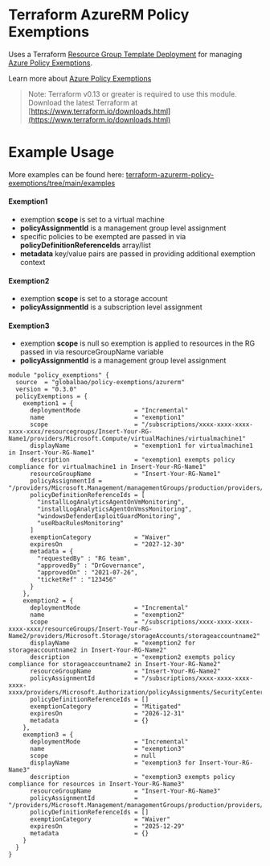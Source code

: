 # Terraform AzureRM Policy Exemptions

Uses a Terraform [Resource Group Template Deployment](https://registry.terraform.io/providers/hashicorp/azurerm/latest/docs/resources/resource_group_template_deployment) for managing [Azure Policy Exemptions](https://docs.microsoft.com/en-us/azure/templates/microsoft.authorization/policyexemptions?WT.mc_id=AZ-MVP-5004598).

Learn more about [Azure Policy Exemptions](https://docs.microsoft.com/en-us/azure/governance/policy/concepts/exemption-structure?WT.mc_id=AZ-MVP-5004598)

> Note: Terraform v0.13 or greater is required to use this module. Download the latest Terraform at [https://www.terraform.io/downloads.html](https://www.terraform.io/downloads.html)

# Example Usage

More examples can be found here: [terraform-azurerm-policy-exemptions/tree/main/examples](https://github.com/globalbao/terraform-azurerm-policy-exemptions/tree/main/examples)

#### Exemption1

* exemption **scope** is set to a virtual machine
* **policyAssignmentId** is a management group level assignment
* specific policies to be exempted are passed in via **policyDefinitionReferenceIds** array/list
* **metadata** key/value pairs are passed in providing additional exemption context
  
#### Exemption2

* exemption **scope** is set to a storage account
* **policyAssignmentId** is a subscription level assignment

#### Exemption3

* exemption **scope** is null so exemption is applied to resources in the RG passed in via resourceGroupName variable
* **policyAssignmentId** is a management group level assignment

```hcl
module "policy_exemptions" {
  source  = "globalbao/policy-exemptions/azurerm"
  version = "0.3.0"
  policyExemptions = {
    exemption1 = {
      deploymentMode               = "Incremental"
      name                         = "exemption1"
      scope                        = "/subscriptions/xxxx-xxxx-xxxx-xxxx-xxxx/resourcegroups/Insert-Your-RG-Name1/providers/Microsoft.Compute/virtualMachines/virtualmachine1"
      displayName                  = "exemption1 for virtualmachine1 in Insert-Your-RG-Name1"
      description                  = "exemption1 exempts policy compliance for virtualmachine1 in Insert-Your-RG-Name1"
      resourceGroupName            = "Insert-Your-RG-Name1"
      policyAssignmentId = "/providers/Microsoft.Management/managementGroups/production/providers/Microsoft.Authorization/policyAssignments/2f97de7d41f348529e23d8ae"
      policyDefinitionReferenceIds = [
        "installLogAnalyticsAgentOnVmMonitoring",
        "installLogAnalyticsAgentOnVmssMonitoring",
        "windowsDefenderExploitGuardMonitoring",
        "useRbacRulesMonitoring"
      ]
      exemptionCategory            = "Waiver"
      expiresOn                    = "2027-12-30"
      metadata = {
        "requestedBy" : "RG team",
        "approvedBy" : "DrGovernance",
        "approvedOn" : "2021-07-26",
        "ticketRef" : "123456"
      }
    },
    exemption2 = {
      deploymentMode               = "Incremental"
      name                         = "exemption2"
      scope                        = "/subscriptions/xxxx-xxxx-xxxx-xxxx-xxxx/resourceGroups/Insert-Your-RG-Name2/providers/Microsoft.Storage/storageAccounts/storageaccountname2"
      displayName                  = "exemption2 for storageaccountname2 in Insert-Your-RG-Name2"
      description                  = "exemption2 exempts policy compliance for storageaccountname2 in Insert-Your-RG-Name2"
      resourceGroupName            = "Insert-Your-RG-Name2"
      policyAssignmentId           = "/subscriptions/xxxx-xxxx-xxxx-xxxx-xxxx/providers/Microsoft.Authorization/policyAssignments/SecurityCenterBuiltIn"
      policyDefinitionReferenceIds = []
      exemptionCategory            = "Mitigated"
      expiresOn                    = "2026-12-31"
      metadata                     = {}
    },
    exemption3 = {
      deploymentMode               = "Incremental"
      name                         = "exemption3"
      scope                        = null
      displayName                  = "exemption3 for Insert-Your-RG-Name3"
      description                  = "exemption3 exempts policy compliance for resources in Insert-Your-RG-Name3"
      resourceGroupName            = "Insert-Your-RG-Name3"
      policyAssignmentId           = "/providers/Microsoft.Management/managementGroups/production/providers/Microsoft.Authorization/policyAssignments/2f97de7d41f348529e23d8ae"
      policyDefinitionReferenceIds = []
      exemptionCategory            = "Waiver"
      expiresOn                    = "2025-12-29"
      metadata                     = {}
    }
  }
}
```